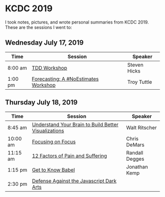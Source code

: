 # KCDC 2019
I took notes, pictures, and wrote personal summaries from KCDC 2019. These are the sessions I went to:

## Wednesday July 17, 2019
| Time | Session | Speaker |
| ----------- | ----------- | --- |
| 8:00 am | [TDD Workshop](./notes/tdd-workshop.md) | Steven Hicks |
| 1:00 pm | [Forecasting: A #NoEstimates Workshop](./notes/forecasting-a-noestimates-workshop.md) | Troy Tuttle |

## Thursday July 18, 2019
| Time | Session | Speaker |
| ----------- | ----------- | --- |
| 8:45 am   | [Understand Your Brain to Build Better Visualizations](./notes/understanding-your-brain.md) | Walt Ritscher |
| 10:00 am  | [Focusing on Focus](./notes/focusing-on-focus.md) | Chris DeMars |
| 11:15 am  | [12 Factors of Pain and Suffering](./notes/12-factors.md) | Randall Degges |
| 1:15 pm   | [Get to Know Babel](./notes/get-to-know-babel.md) | Jonathan Kemp |
| 2:30 pm | [Defense Against the Javascript Dark Arts](./notes/defense-against-javascript-dark-arts.md)